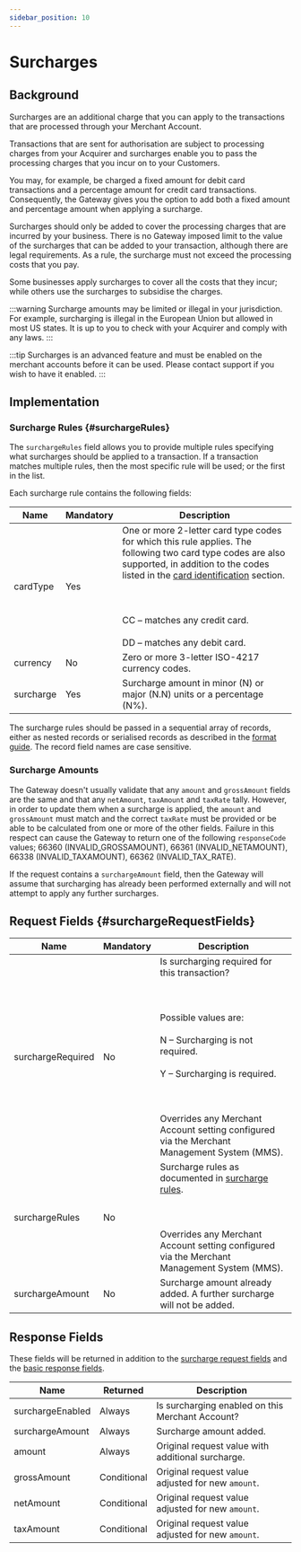 ```yaml
---
sidebar_position: 10
---
```


# Surcharges

## Background 

Surcharges are an additional charge that you can apply to the transactions that are processed through your Merchant Account.

Transactions that are sent for authorisation are subject to processing charges from your Acquirer and surcharges enable you to pass the processing charges that you incur on to your Customers.

You may, for example, be charged a fixed amount for debit card transactions and a percentage amount for credit card transactions. Consequently, the Gateway gives you the option to add both a fixed amount and percentage amount when applying a surcharge.

Surcharges should only be added to cover the processing charges that are incurred by your business. There is no Gateway imposed limit to the value of the surcharges that can be added to your transaction, although there are legal requirements. As a rule, the surcharge must not exceed the processing costs that you pay.

Some businesses apply surcharges to cover all the costs that they incur; while others use the surcharges to subsidise the charges.

:::warning
Surcharge amounts may be limited or illegal in your jurisdiction. For example, surcharging is illegal in the European Union but allowed in most US states. It is up to you to check with your Acquirer and comply with any laws.
:::

:::tip
Surcharges is an advanced feature and must be enabled on the merchant accounts before it can be used. Please contact support if you wish to have it enabled.
:::

## Implementation 

### Surcharge Rules {#surchargeRules}

The `surchargeRules` field allows you to provide multiple rules specifying what surcharges should be applied to a transaction. If a transaction matches multiple rules, then the most specific rule will be used; or the first in the list.


Each surcharge rule contains the following fields:

| Name      | Mandatory | Description |
| ----------- | ----------- | ----------- |
| cardType | <span class="badge badge--primary">Yes</span> | One or more 2-letter card type codes for which this rule applies. The following two card type codes are also supported, in addition to the codes listed in the [card identification](annexes/#cardIdentification) section.<br></br><br></br> CC – matches any credit card.<br></br> DD – matches any debit card.|
| currency | No | Zero or more 3-letter ISO-4217 currency codes.|
| surcharge | <span class="badge badge--primary">Yes</span>  | Surcharge amount in minor (N) or major (N.N) units or a percentage (N%).|

The surcharge rules should be passed in a sequential array of records, either as nested records or serialised records as described in the [format guide](overview#fieldFormats). The record field names are case sensitive.

### Surcharge Amounts 

The Gateway doesn't usually validate that any `amount` and `grossAmount` fields are the same and that any `netAmount`, `taxAmount` and `taxRate` tally. However, in order to update them when a surcharge is applied, the `amount` and `grossAmount` must match and the correct `taxRate` must be provided or be able to be calculated from one or more of the other fields. Failure in this respect can cause the Gateway to return one of the following `responseCode` values; 66360 (INVALID_GROSSAMOUNT), 66361 (INVALID_NETAMOUNT), 66338 (INVALID_TAXAMOUNT), 66362 (INVALID_TAX_RATE).

If the request contains a `surchargeAmount` field, then the Gateway will assume that surcharging has already been performed externally and will not attempt to apply any further surcharges.

## Request Fields {#surchargeRequestFields}

| Name      | Mandatory | Description |
| ----------- | ----------- | ----------- |
| surchargeRequired | No | Is surcharging required for this transaction?<br></br><br></br> Possible values are:<br></br> N – Surcharging is not required.<br></br> Y – Surcharging is required.<br></br><br></br>Overrides any Merchant Account setting configured via the Merchant Management System (MMS).|
| surchargeRules | No | Surcharge rules as documented in [surcharge rules](#surchargeRules).<br></br><br></br>Overrides any Merchant Account setting configured via the Merchant Management System (MMS).|
| surchargeAmount | No | Surcharge amount already added. A further surcharge will not be added.|

## Response Fields

These fields will be returned in addition to the [surcharge request fields](#surchargeRequestFields) and the [basic response fields](transactiontypes#transactionResponse).

| Name      | Returned | Description |
| ----------- | ----------- | ----------- |
| surchargeEnabled | Always | Is surcharging enabled on this Merchant Account?|
| surchargeAmount | Always | Surcharge amount added.|
| amount | Always | Original request value with additional surcharge.|
| grossAmount | Conditional | Original request value adjusted for new `amount`.|
| netAmount | Conditional | Original request value adjusted for new `amount`.|
| taxAmount | Conditional | Original request value adjusted for new `amount`.|